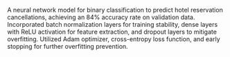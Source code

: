 A neural network model for binary classification to predict hotel reservation cancellations, achieving an 84% accuracy rate on validation data. Incorporated batch normalization layers for training stability, dense layers with ReLU activation for feature extraction, and dropout layers to mitigate overfitting. Utilized Adam optimizer, cross-entropy loss function, and early stopping for further overfitting prevention.
